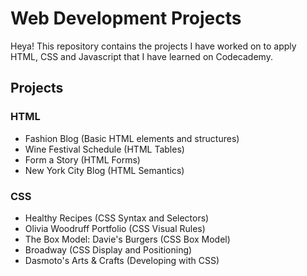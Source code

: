 # Web Development Projects
Heya! This repository contains the projects I have worked on to apply HTML, CSS and Javascript that I have learned on Codecademy. 

## Projects
### HTML
- Fashion Blog (Basic HTML elements and structures)
- Wine Festival Schedule (HTML Tables)
- Form a Story (HTML Forms)
- New York City Blog (HTML Semantics)

### CSS
- Healthy Recipes (CSS Syntax and Selectors)
- Olivia Woodruff Portfolio (CSS Visual Rules)
- The Box Model: Davie's Burgers (CSS Box Model)
- Broadway (CSS Display and Positioning)
- Dasmoto's Arts & Crafts (Developing with CSS)




